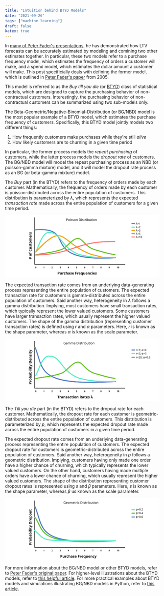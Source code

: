 ```yaml
---
title: "Intuition behind BTYD Models"
date: "2021-09-26"
tags: ["machine learning"]
draft: false
katex: true
---
```


In [many of Peter Fader's presentations](https://www.youtube.com/watch?v=guj2gVEEx4s), he has demonstrated how LTV forecasts can be accurately estimated by modeling and comining two other estimates together. In particular, these two models refer to a purchase frequency model, which estimates the frequency of orders a customer will make, and a spend model, which estimates the dollar amount a customer will make. This post specificially deals with defining the former model, which is outlined in [Peter Fader's paper](http://brucehardie.com/papers/018/fader_et_al_mksc_05.pdf) from 2005.

This model is referred to as the *Buy till you die* (or [BTYD](https://en.wikipedia.org/wiki/Buy_Till_you_Die)) class of statistical models, which are designed to capture the purchasing behavior of non-contractual customers. Interestingly, the purchasing behavior of non-contractual customers can be summarized using two sub-models only.

The Beta-Geometric/Negative-Binomial-Distribution (or BG/NBD) model is the most popular example of a BTYD model, which estimates the purchase frequency of customers. Specifically, this BTYD model jointly models two different things:
1. How frequently customers make purchases while they're still *alive*
2. How likely customers are to churning in a given time period

In particular, the former process models the *repeat purchasing* of customers, while the latter process models the *dropout rate* of customers. The BG/NBD model will model the repeat purchasing process as an NBD (or poisson-gamma mixture) model, and it will model the dropout rate process as an BG (or beta-gamma mixture) model.

The *Buy* part (in the BTYD) refers to the frequency of orders made by each customer. Mathematically, the frequency of orders made by each customer is poisson-distributed across the entire population of customers. This distribution is parameterized by $\lambda$, which represents the expected *transaction rate* made across the entire population of customers for a given time period.

![BTYDBuy](../img/btyd_buy.svg)

The expected transaction rate comes from an underlying data-generating process representing the entire population of customers. The expected transaction rate for customers is gamma-distributed across the entire population of customers. Said another way, heterogeneity in $\lambda$ follows a gamma distribution. Implying, most customers have small transaction rates, which typically represent the lower valued customers. Some customers have larger transaction rates, which usually represent the higher valued customers. The shape of the gamma distribution (representing customer transaction rates) is defined using $r$ and $\alpha$ parameters. Here, $r$ is known as the shape parameter, whereas $\alpha$ is known as the scale parameter.

![BTYDTransactionRate](../img/btyd_transaction.svg)

The *Till you die* part (in the BTYD) refers to the dropout rate for each customer. Mathematically, the dropout rate for each customer is geometric-distributed across the entire population of customers. This distribution is parameterized by $p$, which represents the expected dropout rate made across the entire population of customers in a given time period.

The expected dropout rate comes from an underlying data-generating process representing the entire population of customers. The expected dropout rate for customers is geometric-distributed across the entire population of customers. Said another way, heterogeneity in $p$ follows a geometric distribution. Implying, customers having only made one order have a higher chance of churning, which typically represents the lower valued customers. On the other hand, customers having made multiple orders have a lower chance of churning, which usually represent the higher valued customers. The shape of the distribution representing customer dropout rates is represented using $s$ and $\beta$ parameters. Here, $s$ is known as the shape parameter, whereas $\beta$ us known as the scale parameter.

![BTYDDropout](../img/btyd_dropout.svg)

For more information about the BG/NBD model or other BTYD models, refer to [Peter Fader's original paper](http://brucehardie.com/papers/018/fader_et_al_mksc_05.pdf). For higher-level illustrations about the BTYD models, refer to [this helpful article](https://medium.com/geekculture/predicting-customer-life-time-value-cltv-via-beta-geometric-negative-binominal-distribution-59be07ac30bd). For more practical examples about BTYD models and simulations illustrating BG/NBD models in Python, refer to [this article](https://towardsdatascience.com/predicting-customer-lifetime-value-with-buy-til-you-die-probabilistic-models-in-python-f5cac78758d9).
